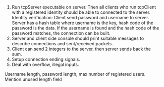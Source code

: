 1. Run tcpServer executable on server. Then all clients who run tcpClient with
a registered identity should be able to connected to the server. Identity 
verification: Client send password and username to server. Server has a hash 
table where username is the key, hash code of the password is the data. If the 
username is found and the hash code of the password matches, the connection can
be built.
2. Server and client side console should print suitable messages to describe 
connections and sent/received packets.
3. Client can send 2 integers to the server, then server sends back the sum.
4. Setup connection ending signals.
5. Deal with overflow, illegal inputs. 


Username length, password length, max number of registered users.
Mention unused length field
